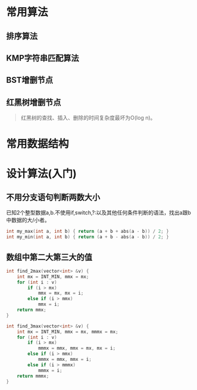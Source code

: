 



# 常用算法

## 排序算法



## KMP字符串匹配算法



## BST增删节点



## 红黑树增删节点

>   红黑树的查找、插入、删除的时间复杂度最坏为O(log n)。









# 常用数据结构











# 设计算法(入门)







## 不用分支语句判断两数大小

已知2个整型数据a,b.不使用if,switch,?:以及其他任何条件判断的语法，找出a跟b中数据的大/小者。

```c
int my_max(int a, int b) { return (a + b + abs(a - b)) / 2; }
int my_min(int a, int b) { return (a + b - abs(a - b)) / 2; }
```



## 数组中第二大第三大的值

```cpp
int find_2max(vector<int> &v) {
    int mx = INT_MIN, mmx = mx;
    for (int i : v)
        if (i > mx)
            mmx = mx, mx = i;
        else if (i > mmx)
            mmx = i;
    return mmx;
}

int find_3max(vector<int> &v) {
    int mx = INT_MIN, mmx = mx, mmmx = mx;
    for (int i : v)
        if (i > mx)
            mmmx = mmx, mmx = mx, mx = i;
        else if (i > mmx)
            mmmx = mmx, mmx = i;
        else if (i > mmmx)
            mmmx = i;
    return mmmx;
}
```



